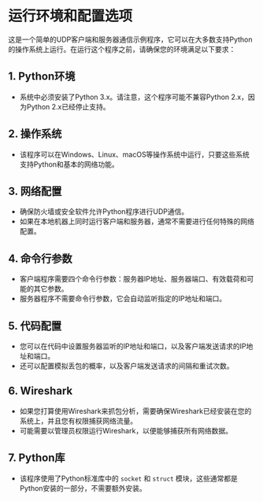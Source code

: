 # 运行环境和配置选项

这是一个简单的UDP客户端和服务器通信示例程序，它可以在大多数支持Python的操作系统上运行。在运行这个程序之前，请确保您的环境满足以下要求：

## 1. Python环境

- 系统中必须安装了Python 3.x。请注意，这个程序可能不兼容Python 2.x，因为Python 2.x已经停止支持。

## 2. 操作系统

- 该程序可以在Windows、Linux、macOS等操作系统中运行，只要这些系统支持Python和基本的网络功能。

## 3. 网络配置

- 确保防火墙或安全软件允许Python程序进行UDP通信。
- 如果在本地机器上同时运行客户端和服务器，通常不需要进行任何特殊的网络配置。

## 4. 命令行参数

- 客户端程序需要四个命令行参数：服务器IP地址、服务器端口、有效载荷和可能的其它参数。
- 服务器程序不需要命令行参数，它会自动监听指定的IP地址和端口。

## 5. 代码配置

- 您可以在代码中设置服务器监听的IP地址和端口，以及客户端发送请求的IP地址和端口。
- 还可以配置模拟丢包的概率，以及客户端发送请求的间隔和重试次数。

## 6. Wireshark

- 如果您打算使用Wireshark来抓包分析，需要确保Wireshark已经安装在您的系统上，并且您有权限捕获网络流量。
- 可能需要以管理员权限运行Wireshark，以便能够捕获所有网络数据。

## 7. Python库

- 该程序使用了Python标准库中的 `socket` 和 `struct` 模块，这些通常都是Python安装的一部分，不需要额外安装。
